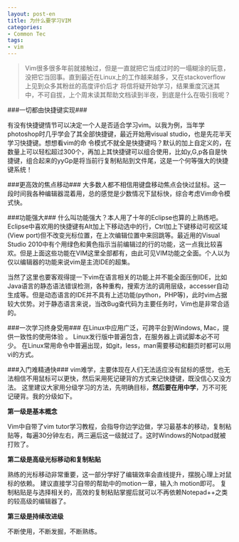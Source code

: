 ```yaml
---
layout: post-en
title: 为什么要学习VIM
categories:
- Common Tec
tags:
- vim
---
```



> Vim很多很多年前就接触过，但是一直就把它当成过时的一塌糊涂的玩意，没把它当回事。直到最近在Linux上的工作越来越多，又在stackoverflow上见到众多其粉丝的高度评价后才
将信将疑开始学习，结果重度沉迷其中，不可自拔，上个周末读其帮助文档读到半夜，到底是什么在吸引我呢？

###一切都由快捷键实现###

有没有快捷键情节可以决定一个人是否适合学习vim。以我为例，当年学photoshop时几乎学会了其全部快捷键，最近开始用visual studio，也是先花半天学习快捷键。想想看vim的命
令模式不就全是快捷键吗？默认的加上自定义的，在数量上可以轻松超过300个，再加上其快捷键可以组合使用，比如y,G,p各自是快捷键，组合起来的yyGp是将当前行复制粘贴到文件尾，这是一个何等强大的快捷键系统！

###更高效的焦点移动###
大多数人都不相信用键盘移动焦点会快过鼠标。这一段时间我各种编辑器混着用，总的感觉是少数情况下鼠标快，综合考虑Vim命令模式快。

###功能强大###
什么叫功能强大？本人用了十年的Eclipse也算的上熟练吧。Eclipse中喜欢用的快捷键有Alt加上下移动选中的行，Ctrl加上下键移动可视区域(View port)但不改变光标位置，在上次编辑位置中来回跳等。最近用的Visual Studio 2010中有个用绿色和黄色指示当前编辑过的行的功能，这一点我比较喜欢。但是上面这些功能在VIM这里全部都有，由此可见VIM功能之全面。个人以为仅以编辑器的功能来说vim是主流IDE的超集。

当然了这里也要客观得提一下vim在语言相关的功能上并不能全面压倒IDE，比如Java语言的静态语法错误检测，各种重构，搜索方法的调用层级，accesser自动生成等。但是动态语言的IDE并不具有上述功能(python，PHP等)，此时vim占据较大优势。对于静态语言来说，当改Bug查代码为主要任务时，Vim也是非常合适的。

###一次学习终身受用###
在Linux中应用广泛，可跨平台到Windows, Mac，提供一致性的使用体验 。
Linux发行版中普遍包含，在服务器上调试脚本必不可少。
在Linux常用命令中普遍出现，如git，less，man需要移动和翻页时都可以用vi的方式。

###入门难精通快###
vim难学，主要体现在人们无法适应没有鼠标的感觉，也无法相信不用鼠标可以更快，然后采用死记硬背的方式来记快捷键，既没信心又没方法。
这里建议大家用分级学习的方法，先明确目标，**然后要在用中学**，万不可死记硬背。我的分级如下。

**第一级是基本概念**

Vim中自带了vim tutor学习教程，会指导你边学边做，学习最基本的移动，复制粘贴等，每遍30分钟左右，两三遍后这一级就过了。这时Windows的Notpad就被打败了。

**第二级是高级光标移动和复制粘贴**

熟练的光标移动非常重要，这一部分学好了编辑效率会直线提升，摆脱心理上对鼠标的依赖。
建议直接学习自带的帮助中的motion一章，输入:h motion即可。
复制粘贴是与选择相关的，高效的复制粘贴掌握后就可以不再依赖Notepad++之类的较高级的编辑器了。

**第三级是持续改进级**

不断使用，不断发掘，不断熟练。